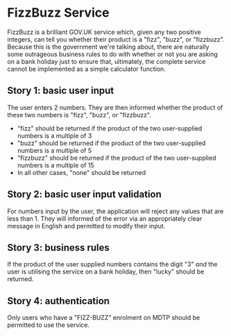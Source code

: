 # FizzBuzz Service

FizzBuzz is a brilliant GOV.UK service which, given any two positive integers, can tell you whether their product is a
"fizz", "buzz", or "fizzbuzz". Because this is the government we're talking about, there are naturally some outrageous
business rules to do with whether or not you are asking on a bank holiday just to ensure that, ultimately, the complete
service cannot be implemented as a simple calculator function.

## Story 1: basic user input

The user enters 2 numbers. They are then informed whether the product of these two numbers is "fizz", "buzz", or "fizzbuzz".

* "fizz" should be returned if the product of the two user-supplied numbers is a multiple of 3
* "buzz" should be returned if the product of the two user-supplied numbers is a multiple of 5
* "fizzbuzz" should be returned if the product of the two user-supplied numbers is a multiple of 15
* In all other cases, "none" should be returned

## Story 2: basic user input validation

For numbers input by the user, the application will reject any values that are less than 1. They will informed of the
error via an appropriately clear message in English and permitted to modify their input. 

## Story 3: business rules

If the product of the user supplied numbers contains the digit "3" *and* the user is utilising the service on a bank
holiday, then "lucky" should be returned.

## Story 4: authentication

Only users who have a "FIZZ-BUZZ" enrolment on MDTP should be permitted to use the service.

